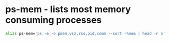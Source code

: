 ps-mem - lists most memory consuming processes
====


``` bash
alias ps-mem='ps -e -o pmem,vsz,rss,pid,comm --sort -%mem | head -n 5'
```
